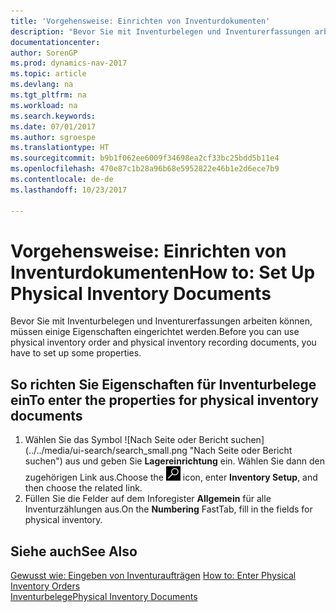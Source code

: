 ```yaml
---
title: 'Vorgehensweise: Einrichten von Inventurdokumenten'
description: "Bevor Sie mit Inventurbelegen und Inventurerfassungen arbeiten können, müssen einige Eigenschaften eingerichtet werden."
documentationcenter: 
author: SorenGP
ms.prod: dynamics-nav-2017
ms.topic: article
ms.devlang: na
ms.tgt_pltfrm: na
ms.workload: na
ms.search.keywords: 
ms.date: 07/01/2017
ms.author: sgroespe
ms.translationtype: HT
ms.sourcegitcommit: b9b1f062ee6009f34698ea2cf33bc25bdd5b11e4
ms.openlocfilehash: 470e87c1b28a96b68e5952822e46b1e2d6ece7b9
ms.contentlocale: de-de
ms.lasthandoff: 10/23/2017

---
```

# <a name="how-to-set-up-physical-inventory-documents"></a><span data-ttu-id="501b1-103">Vorgehensweise: Einrichten von Inventurdokumenten</span><span class="sxs-lookup"><span data-stu-id="501b1-103">How to: Set Up Physical Inventory Documents</span></span>
<span data-ttu-id="501b1-104">Bevor Sie mit Inventurbelegen und Inventurerfassungen arbeiten können, müssen einige Eigenschaften eingerichtet werden.</span><span class="sxs-lookup"><span data-stu-id="501b1-104">Before you can use physical inventory order and physical inventory recording documents, you have to set up some properties.</span></span>  

## <a name="to-enter-the-properties-for-physical-inventory-documents"></a><span data-ttu-id="501b1-105">So richten Sie Eigenschaften für Inventurbelege ein</span><span class="sxs-lookup"><span data-stu-id="501b1-105">To enter the properties for physical inventory documents</span></span>  

1.  <span data-ttu-id="501b1-106">Wählen Sie das Symbol ![Nach Seite oder Bericht suchen] (../../media/ui-search/search_small.png "Nach Seite oder Bericht suchen") aus und geben Sie **Lagereinrichtung** ein. Wählen Sie dann den zugehörigen Link aus.</span><span class="sxs-lookup"><span data-stu-id="501b1-106">Choose the ![Search for Page or Report](../../media/ui-search/search_small.png "Search for Page or Report icon") icon, enter **Inventory Setup**, and then choose the related link.</span></span>  
2.  <span data-ttu-id="501b1-107">Füllen Sie die Felder auf dem Inforegister **Allgemein** für alle Inventurzählungen aus.</span><span class="sxs-lookup"><span data-stu-id="501b1-107">On the **Numbering** FastTab, fill in the fields for physical inventory.</span></span>  

## <a name="see-also"></a><span data-ttu-id="501b1-108">Siehe auch</span><span class="sxs-lookup"><span data-stu-id="501b1-108">See Also</span></span>  
 <span data-ttu-id="501b1-109">[Gewusst wie: Eingeben von Inventuraufträgen](how-to-enter-physical-inventory-orders.md) </span><span class="sxs-lookup"><span data-stu-id="501b1-109">[How to: Enter Physical Inventory Orders](how-to-enter-physical-inventory-orders.md) </span></span>  
 [<span data-ttu-id="501b1-110">Inventurbelege</span><span class="sxs-lookup"><span data-stu-id="501b1-110">Physical Inventory Documents</span></span>](physical-inventory-documents.md)

